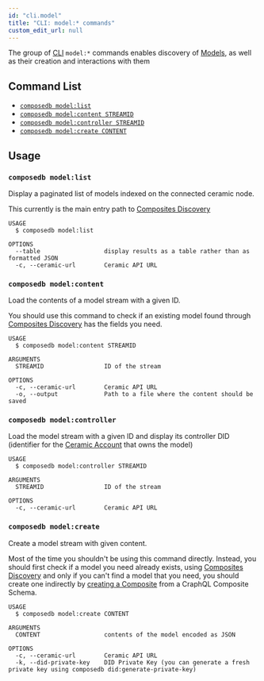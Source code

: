 ```yaml
---
id: "cli.model"
title: "CLI: model:* commands"
custom_edit_url: null
---
```


The group of [CLI](../modules/cli.md) `model:*` commands enables discovery of [Models](../../../docs/guides/concepts-overview#models), as well as their creation and interactions with them

## Command List

- [`composedb model:list`](#composedb-modellist)
- [`composedb model:content STREAMID`](#composedb-modelcontent-streamid)
- [`composedb model:controller STREAMID`](#composedb-modelcontroller-streamid)
- [`composedb model:create CONTENT`](#composedb-modelcreate-content)

## Usage

### `composedb model:list`

Display a paginated list of models indexed on the connected ceramic node.

This currently is the main entry path to [Composites Discovery](../../../docs/guides/using-composites/discovery.mdx)

```
USAGE
  $ composedb model:list

OPTIONS
  --table                  display results as a table rather than as formatted JSON
  -c, --ceramic-url        Ceramic API URL
```

### `composedb model:content`

Load the contents of a model stream with a given ID.

You should use this command to check if an existing model found through [Composites Discovery](../../../docs/guides/using-composites/discovery.mdx)
has the fields you need.

```
USAGE
  $ composedb model:content STREAMID

ARGUMENTS
  STREAMID                 ID of the stream

OPTIONS
  -c, --ceramic-url        Ceramic API URL
  -o, --output             Path to a file where the content should be saved
```

### `composedb model:controller`

Load the model stream with a given ID and display its controller DID (identifier for the [Ceramic Account](../../../docs/guides/concepts-overview#accounts) that owns the model)

```
USAGE
  $ composedb model:controller STREAMID

ARGUMENTS
  STREAMID                 ID of the stream

OPTIONS
  -c, --ceramic-url        Ceramic API URL
```

### `composedb model:create`

Create a model stream with given content.

Most of the time you shouldn't be using this command directly. Instead, you should first check if a model you need
already exists, using [Composites Discovery](../../../docs/guides/using-composites/discovery.mdx) and only if you can't
find a model that you need, you should create one indirectly by [creating a Composite](../../../docs/guides/creating-composites/overview) from a CraphQL Composite Schema.

```
USAGE
  $ composedb model:create CONTENT

ARGUMENTS
  CONTENT                  contents of the model encoded as JSON

OPTIONS
  -c, --ceramic-url        Ceramic API URL
  -k, --did-private-key    DID Private Key (you can generate a fresh private key using composedb did:generate-private-key)
```
